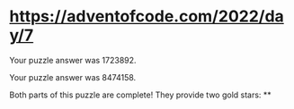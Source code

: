 # https://adventofcode.com/2022/day/7

Your puzzle answer was 1723892.

Your puzzle answer was 8474158.

Both parts of this puzzle are complete! They provide two gold stars: **
